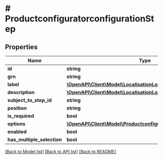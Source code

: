 # # ProductconfiguratorconfigurationStep

## Properties

Name | Type | Description | Notes
------------ | ------------- | ------------- | -------------
**id** | **string** |  | [optional]
**grn** | **string** |  | [optional]
**label** | [**\OpenAPI\Client\Model\LocalisationLocalizedText**](LocalisationLocalizedText.md) |  | [optional]
**description** | [**\OpenAPI\Client\Model\LocalisationLocalizedText**](LocalisationLocalizedText.md) |  | [optional]
**subject_to_step_id** | **string** |  | [optional]
**position** | **string** |  | [optional]
**is_required** | **bool** |  | [optional]
**options** | [**\OpenAPI\Client\Model\ProductconfiguratorconfigurationOption[]**](ProductconfiguratorconfigurationOption.md) |  | [optional]
**enabled** | **bool** |  | [optional]
**has_multiple_selection** | **bool** |  | [optional]

[[Back to Model list]](../../README.md#models) [[Back to API list]](../../README.md#endpoints) [[Back to README]](../../README.md)

